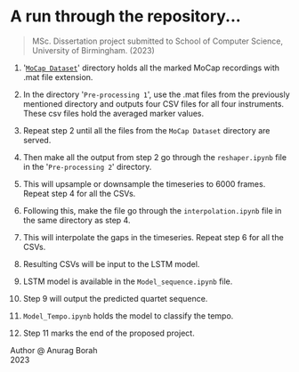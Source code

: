 # A run through the repository...
> MSc. Dissertation project submitted to School of Computer Science, University of Birmingham. (2023)


1. '[`MoCap Dataset`](https://github.com/lastnameis-borah/MSc-Dissertation/tree/main/MoCap%20Dataset)' directory holds all the marked MoCap recordings with .mat file extension.

2. In the directory '`Pre-processing 1`', use the .mat files from the previously mentioned directory and outputs four CSV files for all four instruments. These csv files hold the averaged marker values.

3. Repeat step 2 until all the files from the `MoCap Dataset` directory are served.

4. Then make all the output from step 2 go through the `reshaper.ipynb` file in the '`Pre-processing 2`' directory.

5. This will upsample or downsample the timeseries to 6000 frames. Repeat step 4 for all the CSVs.

6. Following this, make the file go through the `interpolation.ipynb` file in the same directory as step 4.

7. This will interpolate the gaps in the timeseries. Repeat step 6 for all the CSVs.

8. Resulting CSVs will be input to the LSTM model.

9. LSTM model is available in the `Model_sequence.ipynb` file.

10. Step 9 will output the predicted quartet sequence.

11. `Model_Tempo.ipynb` holds the model to classify the tempo.

12. Step 11 marks the end of the proposed project.



Author @ Anurag Borah <br>
2023
